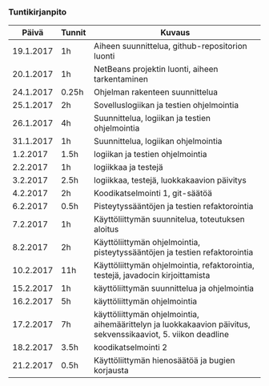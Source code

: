 ### Tuntikirjanpito
Päivä | Tunnit | Kuvaus
--------------- | ----- | ------
19.1.2017 | 1h | Aiheen suunnittelua, github-repositorion luonti
20.1.2017 | 1h | NetBeans projektin luonti, aiheen tarkentaminen
24.1.2017 | 0.25h | Ohjelman rakenteen suunnittelua
25.1.2017 | 2h | Sovelluslogiikan ja testien ohjelmointia
26.1.2017 | 4h | Suunnittelua, logiikan ja testien ohjelmointia
31.1.2017 | 1h | Suunnittelua, logiikan ohjelmointia
1.2.2017 | 1.5h | logiikan ja testien ohjelmointia
2.2.2017 | 1h | logiikkaa ja testejä
3.2.2017 | 2.5h | logiikkaa, testejä, luokkakaavion päivitys
4.2.2017 | 2h | Koodikatselmointi 1, git-säätöä
6.2.2017 | 0.5h | Pisteytyssääntöjen ja testien refaktorointia
7.2.2017 | 1h | Käyttöliittymän suunnitelua, toteutuksen aloitus
8.2.2017 | 2h | Käyttöliittymän ohjelmointia, pisteytyssääntöjen ja testien refaktorointia
10.2.2017 | 11h | Käyttöliittymän ohjelmointia, refaktorointia, testejä, javadocin kirjoittamista
15.2.2017 | 1h | käyttöliittymän suunnittelua ja ohjelmointia
16.2.2017 | 5h | käyttöliittymän ohjelmointia
17.2.2017 | 7h | käyttöliittymän ohjelmointia, aihemäärittelyn ja luokkakaavion päivitus, sekvenssikaaviot, 5. viikon deadline
18.2.2017 | 3.5h | koodikatselmointi 2
21.2.2017 | 0.5h | Käyttöliittymän hienosäätöä ja bugien korjausta
